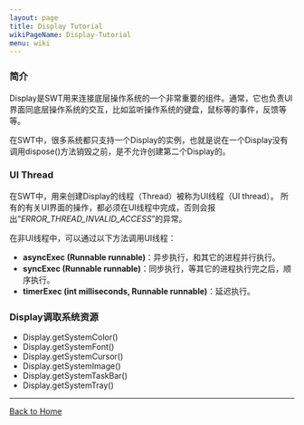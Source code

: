 ```yaml
---
layout: page
title: Display Tutorial
wikiPageName: Display-Tutorial
menu: wiki
---
```


### 简介
Display是SWT用来连接底层操作系统的一个非常重要的组件。通常，它也负责UI界面同底层操作系统的交互，比如监听操作系统的键盘，鼠标等的事件，反馈等等。

在SWT中，很多系统都只支持一个Display的实例，也就是说在一个Display没有调用dispose()方法销毁之前，是不允许创建第二个Display的。

### UI Thread

在SWT中，用来创建Display的线程（Thread）被称为UI线程（UI thread）。
所有的有关UI界面的操作，都必须在UI线程中完成，否则会报出“*ERROR_THREAD_INVALID_ACCESS*”的异常。

在非UI线程中，可以通过以下方法调用UI线程：

* **asyncExec (Runnable runnable)**：异步执行，和其它的进程并行执行。
* **syncExec (Runnable runnable)**：同步执行，等其它的进程执行完之后，顺序执行。
* **timerExec (int milliseconds, Runnable runnable)**：延迟执行。

### Display调取系统资源

* Display.getSystemColor()
* Display.getSystemFont()
* Display.getSystemCursor()
* Display.getSystemImage()
* Display.getSystemTaskBar()
* Display.getSystemTray()


***

[Back to Home]({{site.baseurl}}/eclipse.tutorial/wiki/)
